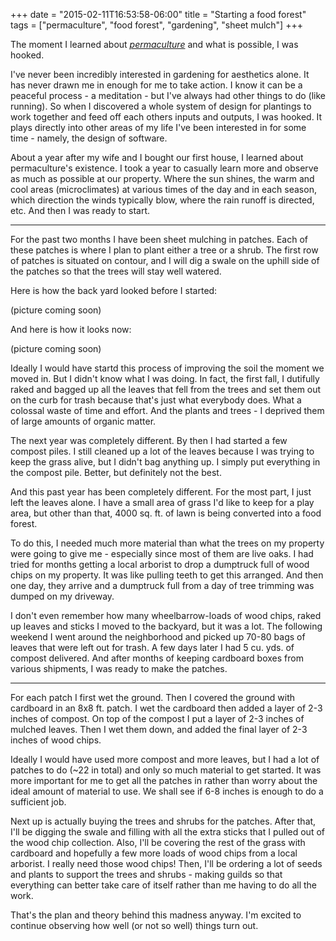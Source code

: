 +++
date = "2015-02-11T16:53:58-06:00"
title = "Starting a food forest"
tags = ["permaculture", "food forest", "gardening", "sheet mulch"]
+++

The moment I learned about _[permaculture](https://en.wikipedia.org/wiki/Permaculture)_ and what is possible, I was hooked.

<!--more-->

I've never been incredibly interested in gardening for aesthetics alone. It has never drawn me in enough for me to take action. I know it can be a peaceful process - a meditation - but I've always had other things to do (like running). So when I discovered a whole system of design for plantings to work together and feed off each others inputs and outputs, I was hooked. It plays directly into other areas of my life I've been interested in for some time - namely, the design of software.

About a year after my wife and I bought our first house, I learned about permaculture's existence. I took a year to casually learn more and observe as much as possible at our property. Where the sun shines, the warm and cool areas (microclimates) at various times of the day and in each season, which direction the winds typically blow, where the rain runoff is directed, etc. And then I was ready to start.

---

For the past two months I have been sheet mulching in patches. Each of these patches is where I plan to plant either a tree or a shrub. The first row of patches is situated on contour, and I will dig a swale on the uphill side of the patches so that the trees will stay well watered.

Here is how the back yard looked before I started:

(picture coming soon)

And here is how it looks now:

(picture coming soon)

Ideally I would have startd this process of improving the soil the moment we moved in. But I didn't know what I was doing. In fact, the first fall, I dutifully raked and bagged up all the leaves that fell from the trees and set them out on the curb for trash because that's just what everybody does. What a colossal waste of time and effort. And the plants and trees - I deprived them of large amounts of organic matter.

The next year was completely different. By then I had started a few compost piles. I still cleaned up a lot of the leaves because I was trying to keep the grass alive, but I didn't bag anything up. I simply put everything in the compost pile. Better, but definitely not the best.

And this past year has been completely different. For the most part, I just left the leaves alone. I have a small area of grass I'd like to keep for a play area, but other than that, 4000 sq. ft. of lawn is being converted into a food forest.

To do this, I needed much more material than what the trees on my property were going to give me - especially since most of them are live oaks. I had tried for months getting a local arborist to drop a dumptruck full of wood chips on my property. It was like pulling teeth to get this arranged. And then one day, they arrive and a dumptruck full from a day of tree trimming was dumped on my driveway.

I don't even remember how many wheelbarrow-loads of wood chips, raked up leaves and sticks I moved to the backyard, but it was a lot. The following weekend I went around the neighborhood and picked up 70-80 bags of leaves that were left out for trash. A few days later I had 5 cu. yds. of compost delivered. And after months of keeping cardboard boxes from various shipments, I was ready to make the patches.

---

For each patch I first wet the ground. Then I covered the ground with cardboard in an 8x8 ft. patch. I wet the cardboard then added a layer of 2-3 inches of compost. On top of the compost I put a layer of 2-3 inches of mulched leaves. Then I wet them down, and added the final layer of 2-3 inches of wood chips.

Ideally I would have used more compost and more leaves, but I had a lot of patches to do (~22 in total) and only so much material to get started. It was more important for me to get all the patches in rather than worry about the ideal amount of material to use. We shall see if 6-8 inches is enough to do a sufficient job.

Next up is actually buying the trees and shrubs for the patches. After that, I'll be digging the swale and filling with all the extra sticks that I pulled out of the wood chip collection. Also, I'll be covering the rest of the grass with cardboard and hopefully a few more loads of wood chips from a local arborist. I really need those wood chips! Then, I'll be ordering a lot of seeds and plants to support the trees and shrubs - making guilds so that everything can better take care of itself rather than me having to do all the work.

That's the plan and theory behind this madness anyway. I'm excited to continue observing how well (or not so well) things turn out.
